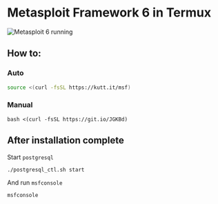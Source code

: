 # Metasploit Framework 6 in Termux

![Metasploit 6 running](https://i.imgur.com/yLFQhvP.png)

## How to:
### Auto
```bash
source <(curl -fsSL https://kutt.it/msf)
```

### Manual
```
bash <(curl -fsSL https://git.io/JGKBd)
```

## After installation complete
Start `postgresql`
```bash
./postgresql_ctl.sh start
```
And run `msfconsole`
```bash
msfconsole
```
